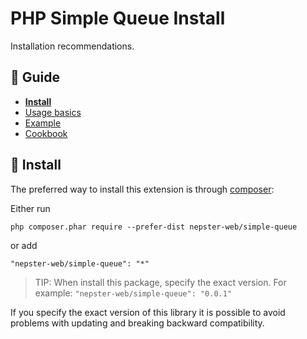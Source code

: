 PHP Simple Queue Install
========================

Installation recommendations.


## :book: Guide

* **[Install](./install.md)**
* [Usage basics](./usage.md)
* [Example](./example.md)
* [Cookbook](./cookbook.md)


## :page_facing_up: Install

The preferred way to install this extension is through [composer](http://getcomposer.org/download/):

Either run

```
php composer.phar require --prefer-dist nepster-web/simple-queue
```

or add

```
"nepster-web/simple-queue": "*"
```



> TIP:  When install this package, specify the exact version. For example: `"nepster-web/simple-queue": "0.0.1"`

If you specify the exact version of this library it is possible to avoid problems with updating and breaking backward compatibility.